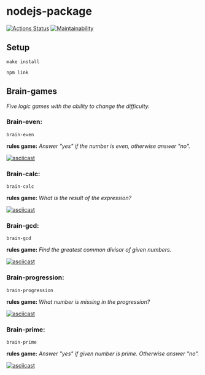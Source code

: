 # nodejs-package
[![Actions Status](https://github.com/ArthurFloyd/frontend-project-44/workflows/hexlet-check/badge.svg)](https://github.com/ArthurFloyd/frontend-project-44/actions)
[![Maintainability](https://api.codeclimate.com/v1/badges/53be4fa325cae1354cef/maintainability)](https://codeclimate.com/github/ArthurFloyd/frontend-project-45/maintainability)



## Setup
```
make install

npm link
```

## Brain-games

*Five logic games with the ability to change the difficulty.*

### Brain-even:

```
brain-even
```
**rules game:**
*Answer "yes" if the number is even, otherwise answer "no".*

[![asciicast](https://asciinema.org/a/595755.svg)](https://asciinema.org/a/595755)


### Brain-calc:

```
brain-calc
```
**rules game:**
*What is the result of the expression?*

[![asciicast](https://asciinema.org/a/595815.svg)](https://asciinema.org/a/595815)


### Brain-gcd:

```
brain-gcd
```
**rules game:**
*Find the greatest common divisor of given numbers.*

[![asciicast](https://asciinema.org/a/595907.svg)](https://asciinema.org/a/595907)


### Brain-progression:

```
brain-progression
```
**rules game:**
*What number is missing in the progression?*

[![asciicast](https://asciinema.org/a/596895.svg)](https://asciinema.org/a/596895)


### Brain-prime:

```
brain-prime
```
**rules game:**
*Answer "yes" if given number is prime. Otherwise answer "no".*

[![asciicast](https://asciinema.org/a/596336.svg)](https://asciinema.org/a/596336)
